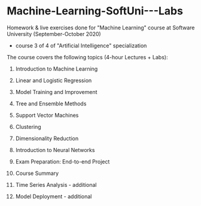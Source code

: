 # Machine-Learning-SoftUni---Labs

Homework & live exercises done for "Machine Learning" course at Software University (September-October 2020) 
- course 3 of 4 of "Artificial Intelligence" specialization

The course covers the following topics (4-hour Lectures + Labs):

1.	Introduction to Machine Learning
2.	Linear and Logistic Regression
3.	Model Training and Improvement
4.	Tree and Ensemble Methods
5.	Support Vector Machines
6.	Clustering
7.	Dimensionality Reduction
8.  Introduction to Neural Networks
8.	Exam Preparation: End-to-end Project
9.	Course Summary

10. Time Series Analysis - additional
11. Model Deployment - additional
